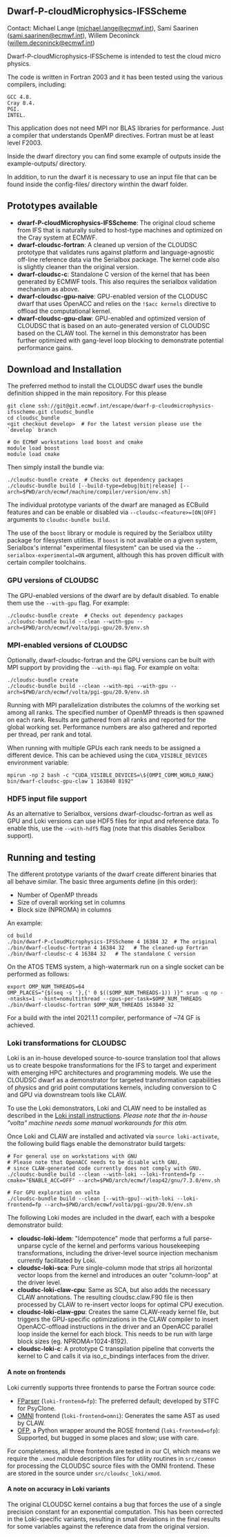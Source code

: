 Dwarf-P-cloudMicrophysics-IFSScheme
-----------------------------------
Contact: Michael Lange (michael.lange@ecmwf.int),
Sami Saarinen (sami.saarinen@ecmwf.int), 
Willem Deconinck (willem.deconinck@ecmwf.int)

Dwarf-P-cloudMicrophysics-IFSScheme is intended to test the cloud micro physics.

The code is written in Fortran 2003 and it has been tested using the various compilers, including:

    GCC 4.8.
    Cray 8.4.
    PGI.
    INTEL. 

This application does not need MPI nor BLAS libraries for performance. Just a compiler that understands 
OpenMP directives. Fortran must be at least level F2003.

Inside the dwarf directory you can find some example of outputs inside the example-outputs/ directory.

In addition, to run the dwarf it is necessary to use an input file that can be found inside the config-files/ 
directory winthin the dwarf folder.


Prototypes available
--------------------
- **dwarf-P-cloudMicrophysics-IFSScheme**: The original cloud scheme
  from IFS that is naturally suited to host-type machines and
  optimized on the Cray system at ECMWF.
- **dwarf-cloudsc-fortran**: A cleaned up version of the CLOUDSC
  prototype that validates runs against platform and language-agnostic
  off-line reference data via the Serialbox package. The kernel code
  also is slightly cleaner than the original version.
- **dwarf-cloudsc-c**: Standalone C version of the kernel that has
  been generated by ECMWF tools. This also requires the serialbox
  validation mechanism as above.
- **dwarf-cloudsc-gpu-naive**: GPU-enabled version of the CLODUSC dwarf
  that uses OpenACC and relies on the `!$acc kernels` directive to offload
  the computational kernel.
- **dwarf-cloudsc-gpu-claw**: GPU-enabled and optimized version of CLOUDSC
  that is based on an auto-generated version of CLOUDSC based on the CLAW
  tool. The kernel in this demonstrator has been further optimized with
  gang-level loop blocking to demonstrate potential performance gains.

Download and Installation
-------------------------
The preferred method to install the CLOUDSC dwarf uses the bundle
definition shipped in the main repository. For this please
```
git clone ssh://git@git.ecmwf.int/escape/dwarf-p-cloudmicrophysics-ifsscheme.git cloudsc_bundle
cd cloudsc_bundle
<git checkout develop>  # For the latest version please use the `develop` branch

# On ECMWF workstations load boost and cmake
module load boost
module load cmake
```
Then simply install the bundle via:
```
./cloudsc-bundle create  # Checks out dependency packages
./cloudsc-bundle build [--build-type=debug|bit|release] [--arch=$PWD/arch/ecmwf/machine/compiler/version/env.sh]
```


The individual prototype variants of the dwarf are managed as ECBuild features
and can be enable or disabled via `--cloudsc-<feature>=[ON|OFF]` arguments to
`cloudsc-bundle build`.

The use of the `boost` library or module is required by the Serialbox
utility package for filesystem utilities. If `boost` is not available
on a given system, Serialbox's internal "experimental filesystem" can
be used via the `--serialbox-experimental=ON` argument, although this
has proven difficult with certain compiler toolchains.

### GPU versions of CLOUDSC

The GPU-enabled versions of the dwarf are by default disabled. To
enable them use the `--with-gpu` flag. For example:
```
./cloudsc-bundle create  # Checks out dependency packages
./cloudsc-bundle build --clean --with-gpu --arch=$PWD/arch/ecmwf/volta/pgi-gpu/20.9/env.sh
```

### MPI-enabled versions of CLOUDSC

Optionally, dwarf-cloudsc-fortran and the GPU versions can be built with
MPI support by providing the `--with-mpi` flag. For example on volta:
```
./cloudsc-bundle create
./cloudsc-bundle build --clean --with-mpi --with-gpu --arch=$PWD/arch/ecmwf/volta/pgi-gpu/20.9/env.sh
```

Running with MPI parallelization distributes the columns of the working set
among all ranks. The specified number of OpenMP threads is then spawned on
each rank. Results are gathered from all ranks and reported for the global
working set. Performance numbers are also gathered and reported per thread,
per rank and total.

When running with multiple GPUs each rank needs to be assigned a different
device. This can be achieved using the `CUDA_VISIBLE_DEVICES` environment
variable:

```
mpirun -np 2 bash -c "CUDA_VISIBLE_DEVICES=\${OMPI_COMM_WORLD_RANK} bin/dwarf-cloudsc-gpu-claw 1 163840 8192"
```

### HDF5 input file support

As an alternative to Serialbox, versions dwarf-cloudsc-fortran as well as GPU
and Loki versions can use HDF5 files for input and reference data. To enable this,
use the `--with-hdf5` flag (note that this disables Serialbox support).


Running and testing
-------------------

The different prototype variants of the dwarf create different binaries that all behave similar.
The basic three arguments define (in this order):
* Number of OpenMP threads
* Size of overall working set in columns
* Block size (NPROMA) in columns

An example:
```
cd build
./bin/dwarf-P-cloudMicrophysics-IFSScheme 4 16384 32  # The original
./bin/dwarf-cloudsc-fortran 4 16384 32   # The cleaned-up Fortran
./bin/dwarf-cloudsc-c 4 16384 32   # The standalone C version
```
On the ATOS TEMS system, a high-watermark run on a single socket can be performed as follows:
```
export OMP_NUM_THREADS=64
OMP_PLACES="{$(seq -s '},{' 0 $(($OMP_NUM_THREADS-1)) )}" srun -q np --ntasks=1 --hint=nomultithread --cpus-per-task=$OMP_NUM_THREADS ./bin/dwarf-cloudsc-fortran $OMP_NUM_THREADS 163840 32
```
For a build with the intel 2021.1.1 compiler, performance of ~74 GF is achieved. 

### Loki transformations for CLOUDSC

Loki is an in-house developed source-to-source translation tool that
allows us to create bespoke transformations for the IFS to target and
experiment with emerging HPC architectures and programming models. We
use the CLOUDSC dwarf as a demonstrator for targeted transformation
capabilities of physics and grid point computations kernels, including
conversion to C and GPU via downstream tools like CLAW.

To use the Loki demonstrators, Loki and CLAW need to be installed as
described in the
[Loki install instructions](https://git.ecmwf.int/projects/RDX/repos/loki/browse/INSTALL.md).
_Please note that the in-house "volta" machine needs some manual workarounds for this atm._

Once Loki and CLAW are installed and activated via `source loki-activate`,
the following build flags enable the demonstrator build targets:
```
# For general use on workstations with GNU
# Please note that OpenACC needs to be disable with GNU,
# since CLAW-generated code currently does not comply with GNU.
./cloudsc-bundle build --clean --with-loki --loki-frontend=fp --cmake="ENABLE_ACC=OFF" --arch=$PWD/arch/ecmwf/leap42/gnu/7.3.0/env.sh

# For GPU exploration on volta
./cloudsc-bundle build --clean [--with-gpu]--with-loki --loki-frontend=fp --arch=$PWD/arch/ecmwf/volta/pgi-gpu/20.9/env.sh
```

The following Loki modes are included in the dwarf, each with a bespoke demonstrator build:
* **cloudsc-loki-idem**: "Idempotence" mode that performs a full
  parse-unparse cycle of the kernel and performs various housekeeping
  transformations, including the driver-level source injection
  mechanism currently facilitated by Loki.
* **cloudsc-loki-sca**: Pure single-column mode that strips all horizontal
  vector loops from the kernel and introduces an outer "column-loop"
  at the driver level.
* **cloudsc-loki-claw-cpu**: Same as SCA, but also adds the necessary CLAW
  annotations. The resulting cloudsc.claw.F90 file is then processed
  by CLAW to re-insert vector loops for optimal CPU execution.
* **cloudsc-loki-claw-gpu**: Creates the same CLAW-ready kernel file, but
  triggers the GPU-specific optimizations in the CLAW compiler to
  insert OpenACC-offload instructions in the driver and an OpenACC
  parallel loop inside the kernel for each block. This needs to be run
  with large block sizes (eg. NPROMA=1024-8192).
* **cloudsc-loki-c**: A prototype C transpilation pipeline that converts
  the kernel to C and calls it via iso_c_bindings interfaces from the
  driver.

#### A note on frontends
Loki currently supports three frontends to parse the Fortran source code:
* [FParser](https://github.com/stfc/fparser) (`loki-frontend=fp`):
  The preferred default; developed by STFC for PsyClone.
* [OMNI](https://github.com/omni-compiler/omni-compiler) frontend (`loki-frontend=omni`):
  Generates the same AST as used by CLAW.
* [OFP](https://github.com/OpenFortranProject/open-fortran-parser),
  a Python wrapper around the ROSE frontend (`loki-frontend=ofp`):
  Supported, but bugged in some places and slow; use with care.

For completeness, all three frontends are tested in our CI, which
means we require the `.xmod` module description files for utility
routines in `src/common` for processing the CLOUDSC source files with
the OMNI frontend. These are stored in the source under
`src/cloudsc_loki/xmod`.

#### A note on accuracy in Loki variants
The original CLOUDSC kernel contains a bug that forces the use of a single
precision constant for an exponential computation. This has been corrected
in the Loki-specific variants, resulting in small deviations in the final
results for some variables against the reference data from the original
version.
